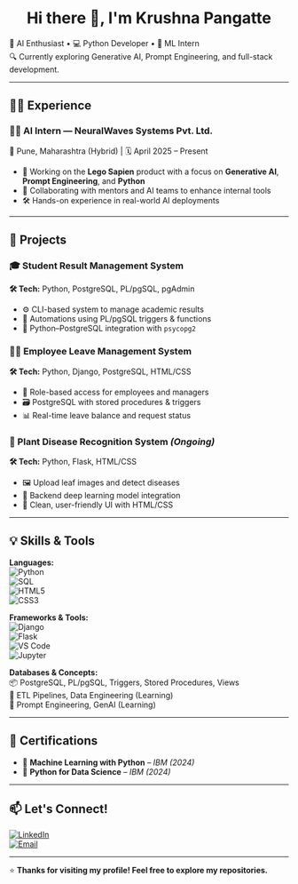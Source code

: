 <h1 align="center">Hi there 👋, I'm Krushna Pangatte</h1>

🎯 AI Enthusiast • 💻 Python Developer • 🧠 ML Intern  
🔍 Currently exploring Generative AI, Prompt Engineering, and full-stack development.

---

## 🧑‍💼 Experience

### 👨‍🔬 AI Intern — NeuralWaves Systems Pvt. Ltd.  
📍 Pune, Maharashtra (Hybrid) | 🗓️ April 2025 – Present  
- 🧠 Working on the **Lego Sapien** product with a focus on **Generative AI**, **Prompt Engineering**, and **Python**  
- 🤝 Collaborating with mentors and AI teams to enhance internal tools  
- 🛠️ Hands-on experience in real-world AI deployments

---

## 🚀 Projects

### 🎓 Student Result Management System  
**🛠 Tech:** Python, PostgreSQL, PL/pgSQL, pgAdmin  
- ⚙️ CLI-based system to manage academic results  
- 🧮 Automations using PL/pgSQL triggers & functions  
- 🔗 Python–PostgreSQL integration with `psycopg2`

### 🧑‍💼 Employee Leave Management System  
**🛠 Tech:** Python, Django, PostgreSQL, HTML/CSS  
- 🔐 Role-based access for employees and managers  
- 🗃️ PostgreSQL with stored procedures & triggers  
- 📊 Real-time leave balance and request status

### 🌱 Plant Disease Recognition System *(Ongoing)*  
**🛠 Tech:** Python, Flask, HTML/CSS  
- 🖼️ Upload leaf images and detect diseases  
- 🤖 Backend deep learning model integration  
- 🎨 Clean, user-friendly UI with HTML/CSS

---

## 💡 Skills & Tools

**Languages:**  
![Python](https://img.shields.io/badge/-Python-3776AB?style=flat&logo=python&logoColor=white)  
![SQL](https://img.shields.io/badge/-PostgreSQL-4169E1?style=flat&logo=postgresql&logoColor=white)  
![HTML5](https://img.shields.io/badge/-HTML5-E34F26?style=flat&logo=html5&logoColor=white)  
![CSS3](https://img.shields.io/badge/-CSS3-1572B6?style=flat&logo=css3&logoColor=white)  

**Frameworks & Tools:**  
![Django](https://img.shields.io/badge/-Django-092E20?style=flat&logo=django&logoColor=white)  
![Flask](https://img.shields.io/badge/-Flask-000000?style=flat&logo=flask&logoColor=white)  
![VS Code](https://img.shields.io/badge/-VS%20Code-007ACC?style=flat&logo=visual-studio-code&logoColor=white)  
![Jupyter](https://img.shields.io/badge/-Jupyter-F37626?style=flat&logo=jupyter&logoColor=white)

**Databases & Concepts:**  
📦 PostgreSQL, PL/pgSQL, Triggers, Stored Procedures, Views  
🔄 ETL Pipelines, Data Engineering (Learning)  
🧠 Prompt Engineering, GenAI (Learning)

---

## 📜 Certifications

- 📘 **Machine Learning with Python** – *IBM (2024)*  
- 🐍 **Python for Data Science** – *IBM (2024)*

---

## 📫 Let's Connect!

[![LinkedIn](https://img.shields.io/badge/-LinkedIn-0A66C2?style=flat&logo=linkedin&logoColor=white)](#)  
[![Email](https://img.shields.io/badge/-Email-D14836?style=flat&logo=gmail&logoColor=white)](#)  

---

⭐ **Thanks for visiting my profile! Feel free to explore my repositories.**
